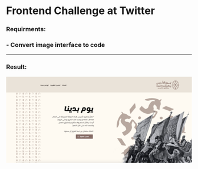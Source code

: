 <h1>Frontend Challenge at Twitter</h1>
<h3> Requirments: </h3>
<h3> - Convert image interface to code </h3>
<hr>
<h3> Result: </h3>
<img src="Screen Shot 2023-02-18 at 9.43.04 PM.png"/>
